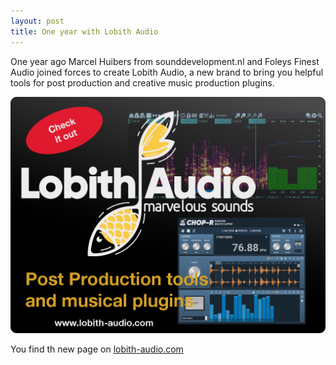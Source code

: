 ```yaml
---
layout: post
title: One year with Lobith Audio
---
```


One year ago Marcel Huibers from sounddevelopment.nl and Foleys Finest Audio joined forces to
create Lobith Audio, a new brand to bring you helpful tools for post production and
creative music production plugins.

[<img src="/img/lobith-featured.png" alt=" Lobith Audio teaser panel">](https://lobith-audio.com)

You find th new page on [lobith-audio.com](https://lobith-audio.com)

